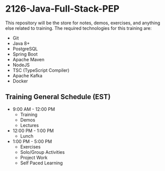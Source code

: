 # 2126-Java-Full-Stack-PEP

This repository will be the store for notes, demos, exercises, and anything else related to training. The required technologies for this training are:

- Git
- Java 8+
- PostgreSQL
- Spring Boot
- Apache Maven
- NodeJS
- TSC (TypeScript Compiler)
- Apache Kafka
- Docker

## Training General Schedule (EST)

- 9:00 AM - 12:00 PM
    - Training
    - Demos
    - Lectures
- 12:00 PM - 1:00 PM
    - Lunch
- 1:00 PM - 5:00 PM
    - Exercises
    - Solo/Group Activities
    - Project Work
    - Self Paced Learning